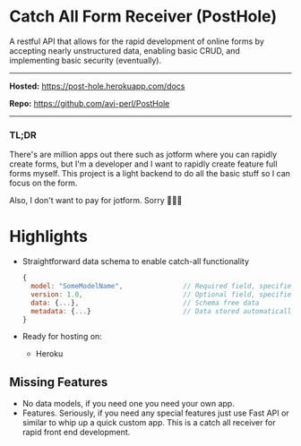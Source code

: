 # Catch All Form Receiver (PostHole)

A restful API that allows for the rapid development of online forms by accepting nearly unstructured data, enabling
basic CRUD, and implementing basic security (eventually).

---

**Hosted:** https://post-hole.herokuapp.com/docs

**Repo:** https://github.com/avi-perl/PostHole

---

### TL;DR

There's are million apps out there such as jotform where you can rapidly create forms, but I'm a developer and I want to
rapidly create feature full forms myself. This project is a light backend to do all the basic stuff so I can focus on
the form.

Also, I don't want to pay for jotform. Sorry 🤷🏻‍♂️

# Highlights

- Straightforward data schema to enable catch-all functionality

    ```jsx
    {
      model: "SomeModelName",               // Required field, specifies the type of data.
      version: 1.0,                         // Optional field, specifies version information about the data.
      data: {...},                          // Schema free data
      metadata: {...}                       // Data stored automatically, such as created datetime, delete status, etc. 
    }
    ```

- Ready for hosting on:

  - Heroku

## Missing Features

- No data models, if you need one you need your own app.
- Features. Seriously, if you need any special features just use Fast API or similar to whip up a quick custom app. This
  is a catch all receiver for rapid front end development.